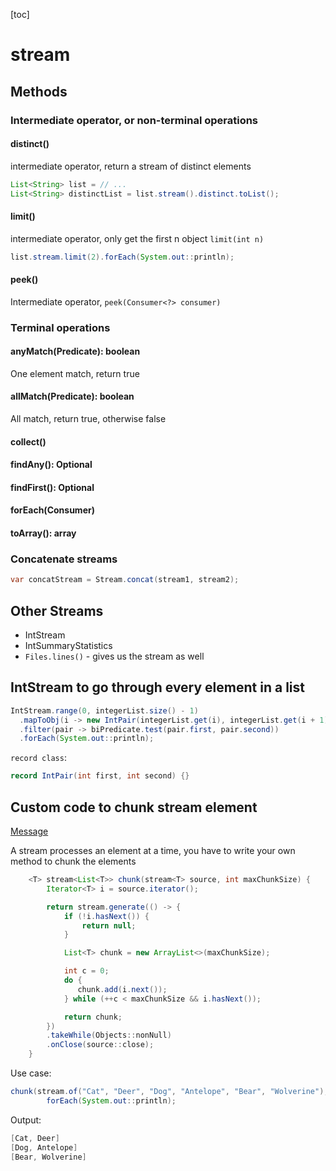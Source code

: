 [toc]
# stream

## Methods

### Intermediate operator, or non-terminal operations

#### distinct()

intermediate operator, return a stream of distinct elements
```java
List<String> list = // ...
List<String> distinctList = list.stream().distinct.toList();
```

#### limit()

intermediate operator, only get the first n object `limit(int n)`
```java
list.stream.limit(2).forEach(System.out::println);
```

#### peek()

Intermediate operator, `peek(Consumer<?> consumer)`

### Terminal operations

#### anyMatch(Predicate): boolean

One element match, return true

#### allMatch(Predicate): boolean

All match, return true, otherwise false

#### collect()

#### findAny(): Optional

#### findFirst(): Optional

#### forEach(Consumer)

#### toArray(): array

### Concatenate streams

```java
var concatStream = Stream.concat(stream1, stream2);
```

## Other Streams

- IntStream
- IntSummaryStatistics
- `Files.lines()` -  gives us the stream as well

## IntStream to go through every element in a list

```java
IntStream.range(0, integerList.size() - 1)
  .mapToObj(i -> new IntPair(integerList.get(i), integerList.get(i + 1))
  .filter(pair -> biPredicate.test(pair.first, pair.second))
  .forEach(System.out::println);
```

`record class`:
```java
record IntPair(int first, int second) {}
```

## Custom code to chunk stream element

[Message](https://discord.com/channels/272761734820003841/272768007191658497/974611666329276437) 

A stream processes an element at a time, you have to write your own method to chunk the elements
```java
    <T> stream<List<T>> chunk(stream<T> source, int maxChunkSize) {
        Iterator<T> i = source.iterator();

        return stream.generate(() -> {
            if (!i.hasNext()) {
                return null;
            }

            List<T> chunk = new ArrayList<>(maxChunkSize);

            int c = 0;
            do {
               chunk.add(i.next());
            } while (++c < maxChunkSize && i.hasNext());

            return chunk;
        })
        .takeWhile(Objects::nonNull)
        .onClose(source::close);
    }
```

Use case:
```java
chunk(stream.of("Cat", "Deer", "Dog", "Antelope", "Bear", "Wolverine"), 2).
        forEach(System.out::println);
```

Output:
```java
[Cat, Deer]
[Dog, Antelope]
[Bear, Wolverine]
```

